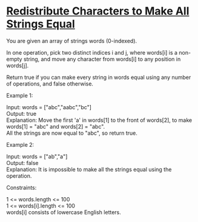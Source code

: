 # [Redistribute Characters to Make All Strings Equal](https://leetcode.com/problems/redistribute-characters-to-make-all-strings-equal/)

You are given an array of strings words (0-indexed).  

In one operation, pick two distinct indices i and j, where words[i] is a non-empty string, and move any character from words[i] to any position in words[j].  

Return true if you can make every string in words equal using any number of operations, and false otherwise.   

Example 1:  

Input: words = ["abc","aabc","bc"]  
Output: true  
Explanation: Move the first 'a' in words[1] to the front of words[2], to make words[1] = "abc" and words[2] = "abc".    
All the strings are now equal to "abc", so return true.  

Example 2:  

Input: words = ["ab","a"]  
Output: false  
Explanation: It is impossible to make all the strings equal using the operation.   
 
Constraints:  

1 <= words.length <= 100  
1 <= words[i].length <= 100  
words[i] consists of lowercase English letters.  